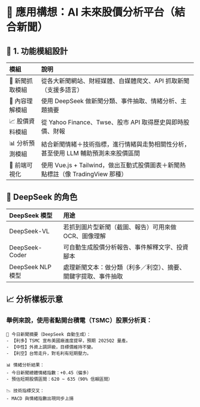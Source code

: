 # 🧠 應用構想：AI 未來股價分析平台（結合新聞）

## 📌 1. 功能模組設計

| 模組        | 說明                                                       |
|:----------|:---------------------------------------------------------|
| 📰 新聞抓取模組 | 	從各大新聞網站、財經媒體、自媒體爬文、API 抓取新聞（支援多語言）                      | 
| 🧠 內容理解模組 | 	使用 DeepSeek 做新聞分類、事件抽取、情緒分析、主題摘要                        |
| 📈 股價資料模組 | 	從 Yahoo Finance、Twse、股市 API 取得歷史與即時股價、財報                |
| 📊 分析預測模組 | 	結合新聞情緒＋技術指標，進行情緒與走勢相關性分析，甚至使用 LLM 輔助預測未來股價區間            |
| 📱 前端可視化  | 	使用 Vue.js + Tailwind，做出互動式股價圖表＋新聞熱點標註（像 TradingView 那種） |

## 🧰 DeepSeek 的角色

| DeepSeek 模型     | 	用途                              |
|:----------------|:---------------------------------|
| DeepSeek-VL	    | 若抓到圖片型新聞（截圖、報告）可用來做 OCR、圖像理解     |
| DeepSeek-Coder	 | 可自動生成股價分析報告、事件解釋文字、投資腳本          |
| DeepSeek NLP 模型 | 	處理新聞文本：做分類（利多／利空）、摘要、關鍵字提取、事件抽取 |

## 📈 分析樣板示意
### 舉例來說，使用者點開台積電（TSMC）股票分析頁：
```
🧾 今日新聞摘要（DeepSeek 自動生成）：
- 【利多】TSMC 宣布美國廠進度提早，預期 2025Q2 量產。
- 【中性】外資上調評級，目標價維持不變。
- 【利空】台幣走升，對毛利有短期壓力。

📊 情緒分析結果：
- 今日新聞總體情緒指數：+0.45（偏多）
- 預估短期股價區間：620 ~ 635（90% 信賴區間）

📉 技術指標交叉：
- MACD 與情緒指數出現同步上揚
```
